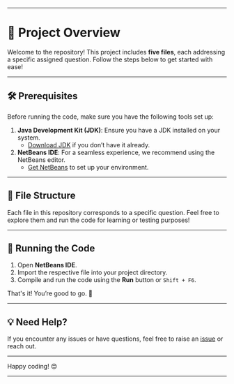 
---

# 🚀 Project Overview  

Welcome to the repository! This project includes **five files**, each addressing a specific assigned question. Follow the steps below to get started with ease!  

---

## 🛠️ Prerequisites  

Before running the code, make sure you have the following tools set up:  

1. **Java Development Kit (JDK)**: Ensure you have a JDK installed on your system.  
   - [Download JDK](https://www.oracle.com/java/technologies/javase-downloads.html) if you don’t have it already.  
2. **NetBeans IDE**: For a seamless experience, we recommend using the NetBeans editor.  
   - [Get NetBeans](https://netbeans.apache.org/download/) to set up your environment.  

---

## 📂 File Structure  

Each file in this repository corresponds to a specific question. Feel free to explore them and run the code for learning or testing purposes!  

---

## 🚀 Running the Code  

1. Open **NetBeans IDE**.  
2. Import the respective file into your project directory.  
3. Compile and run the code using the **Run** button or `Shift + F6`.  

That's it! You’re good to go. 🎉  

---

## 💡 Need Help?  

If you encounter any issues or have questions, feel free to raise an [issue](https://github.com/issues) or reach out.  

---

Happy coding! 😊  

---
